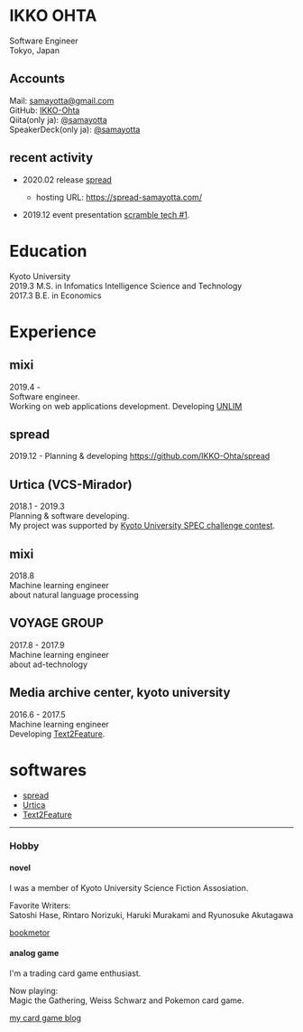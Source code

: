 # IKKO OHTA

Software Engineer  
Tokyo, Japan

## Accounts

Mail: samayotta@gmail.com  
GitHub: [IKKO-Ohta](https://github.com/IKKO-Ohta)  
Qiita(only ja): [@samayotta](https://qiita.com/samayotta)  
SpeakerDeck(only ja): [@samayotta](https://speakerdeck.com/samayotta)

## recent activity

- 2020.02 release [spread](https://github.com/IKKO-Ohta/spread)
  - hosting URL: https://spread-samayotta.com/

- 2019.12 event presentation [scramble tech #1](https://scramble.connpass.com/event/157710/?utm_campaign=recent_events&utm_source=feed&utm_medium=atom).

# Education

Kyoto University  
2019.3 M.S. in Infomatics Intelligence Science and Technology  
2017.3 B.E. in Economics

# Experience

## mixi

2019.4 -  
Software engineer.  
Working on web applications development.
Developing [UNLIM](https://unlim.team/)

## spread
2019.12 -
Planning & developing
https://github.com/IKKO-Ohta/spread

## Urtica (VCS-Mirador)

2018.1 - 2019.3  
Planning & software developing.  
My project was supported by [Kyoto University SPEC challenge contest](http://www.kikin.kyoto-u.ac.jp/spec/2017/05.html).

## mixi

2018.8  
Machine learning engineer  
about natural language processing

## VOYAGE GROUP

2017.8 - 2017.9  
Machine learning engineer  
about ad-technology

## Media archive center, kyoto university

2016.6 - 2017.5  
Machine learning engineer  
Developing [Text2Feature](https://github.com/IKKO-Ohta/Text2Feature).

# softwares

- [spread](https://github.com/IKKO-Ohta/spread)
- [Urtica](http://www.kikin.kyoto-u.ac.jp/spec/2017/05.html)
- [Text2Feature](https://github.com/IKKO-Ohta/Text2Feature) 

---

### Hobby

#### novel

I was a member of Kyoto University Science Fiction Assosiation.

Favorite Writers:  
Satoshi Hase, Rintaro Norizuki, Haruki Murakami and Ryunosuke Akutagawa

[bookmetor](https://bookmeter.com/users/304053)

#### analog game

I'm a trading card game enthusiast.

Now playing:  
Magic the Gathering, Weiss Schwarz and Pokemon card game.

[my card game blog](https://note.com/samayotta)
